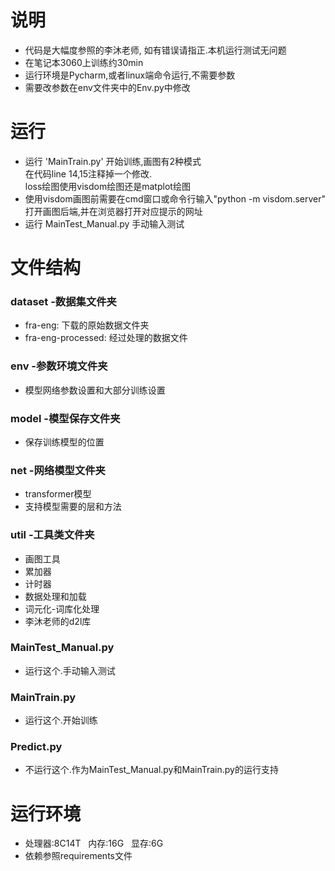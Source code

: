 # 说明
* 代码是大幅度参照的李沐老师, 如有错误请指正.本机运行测试无问题<br>
* 在笔记本3060上训练约30min<br>
* 运行环境是Pycharm,或者linux端命令运行,不需要参数<br>
* 需要改参数在env文件夹中的Env.py中修改

# 运行
* 运行 'MainTrain.py' 开始训练,画图有2种模式<br>
在代码line 14,15注释掉一个修改.<br>
loss绘图使用visdom绘图还是matplot绘图<br>
* 使用visdom画图前需要在cmd窗口或命令行输入"python -m visdom.server"<br>
打开画图后端,并在浏览器打开对应提示的网址 <br>
* 运行 MainTest_Manual.py 手动输入测试

# 文件结构
### dataset -数据集文件夹
- fra-eng: 下载的原始数据文件夹 <br>
- fra-eng-processed: 经过处理的数据文件 <br>

### env -参数环境文件夹
* 模型网络参数设置和大部分训练设置
### model -模型保存文件夹
* 保存训练模型的位置
### net -网络模型文件夹
* transformer模型
* 支持模型需要的层和方法
### util -工具类文件夹
* 画图工具<br>
* 累加器<br>
* 计时器<br>
* 数据处理和加载<br>
* 词元化-词库化处理<br>
* 李沐老师的d2l库
### MainTest_Manual.py
* 运行这个.手动输入测试
### MainTrain.py
* 运行这个.开始训练
### Predict.py
* 不运行这个.作为MainTest_Manual.py和MainTrain.py的运行支持

# 运行环境
* 处理器:8C14T &nbsp; 内存:16G &nbsp; 显存:6G <br>
* 依赖参照requirements文件
